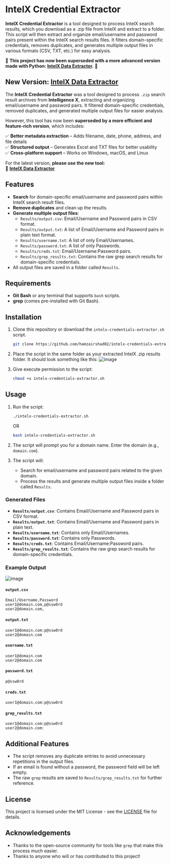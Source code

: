 # IntelX Credential Extractor

**IntelX Credential Extractor** is a tool designed to process IntelX search results, which you download as a .zip file from IntelX and extract to a folder. This script will then extract and organize email/username and password pairs present within the IntelX search results files. It filters domain-specific credentials, removes duplicates, and generates multiple output files in various formats (CSV, TXT, etc.) for easy analysis.

🚨 **This project has now been superseded with a more advanced version made with Python: [IntelX Data Extractor](https://github.com/hamzairshad02/IntelXDataExtractor).** 🚨  

## New Version: [IntelX Data Extractor](https://github.com/hamzairshad02/IntelXDataExtractor)  

The **IntelX Credential Extractor** was a tool designed to process `.zip` search result archives from **Intelligence X**, extracting and organizing email/username and password pairs. It filtered domain-specific credentials, removed duplicates, and generated multiple output files for easier analysis.  

However, this tool has now been **superseded by a more efficient and feature-rich version**, which includes:  

✅ **Better metadata extraction** – Adds filename, date, phone, address, and file details  
✅ **Structured output** – Generates Excel and TXT files for better usability  
✅ **Cross-platform support** – Works on Windows, macOS, and Linux  

For the latest version, **please use the new tool:**  
🔗 **[IntelX Data Extractor](https://github.com/hamzairshad02/IntelXDataExtractor)**  

## Features
- **Search** for domain-specific email/username and password pairs within IntelX search result files.
- **Remove duplicates** and clean up the results.
- **Generate multiple output files**:
  - `Results/output.csv`: Email/Username and Password pairs in CSV format.
  - `Results/output.txt`: A list of Email/Username and Password pairs in plain text format.
  - `Results/username.txt`: A list of only Email/Usernames.
  - `Results/password.txt`: A list of only Passwords.
  - `Results/creds.txt`: Email/Username:Password pairs.
  - `Results/grep_results.txt`: Contains the raw grep search results for domain-specific credentials.
- All output files are saved in a folder called `Results`.

## Requirements
- **Git Bash** or any terminal that supports `bash` scripts.
- **grep** (comes pre-installed with Git Bash).

## Installation

1. Clone this repository or download the `intelx-credentials-extractor.sh` script.
   ```bash
   git clone https://github.com/hamzairshad02/intelx-credentials-extractor.git
   ```

2. Place the script in the same folder as your extracted IntelX .zip results folder. It should look something like this:
   ![image](https://github.com/user-attachments/assets/ae0d7a32-167d-4f92-b349-8570a805a45f)

3. Give execute permission to the script:
   ```bash
   chmod +x intelx-credentials-extractor.sh
   ```

## Usage

1. Run the script:
   ```bash
   ./intelx-credentials-extractor.sh
   ```
   OR
   ```bash
   bash intelx-credentials-extractor.sh
   ```
2. The script will prompt you for a domain name. Enter the domain (e.g., `domain.com`).

3. The script will:
   - Search for email/username and password pairs related to the given domain.
   - Process the results and generate multiple output files inside a folder called `Results`.

### Generated Files
- **`Results/output.csv`**: Contains Email/Username and Password pairs in CSV format.
- **`Results/output.txt`**: Contains Email/Username and Password pairs in plain text.
- **`Results/username.txt`**: Contains only Email/Usernames.
- **`Results/password.txt`**: Contains only Passwords.
- **`Results/creds.txt`**: Contains Email/Username:Password pairs.
- **`Results/grep_results.txt`**: Contains the raw grep search results for domain-specific credentials.

### Example Output
![image](https://github.com/user-attachments/assets/c59154ec-7cb3-41dd-a7c7-4641439f97c7)


#### `output.csv`
```
Email/Username,Password
user1@domain.com,p@ssw0rd
user2@domain.com,
```

#### `output.txt`
```
user1@domain.com:p@ssw0rd
user2@domain.com
```

#### `username.txt`
```
user1@domain.com
user2@domain.com
```

#### `password.txt`
```
p@ssw0rd
```

#### `creds.txt`
```
user1@domain.com:p@ssw0rd
```

#### `grep_results.txt`
```
user1@domain.com:p@ssw0rd
user2@domain.com:
```

## Additional Features
- The script removes any duplicate entries to avoid unnecessary repetitions in the output files.
- If an email is found without a password, the password field will be left empty.
- The raw `grep` results are saved to `Results/grep_results.txt` for further reference.

## License

This project is licensed under the MIT License - see the [LICENSE](LICENSE) file for details.

## Acknowledgements

- Thanks to the open-source community for tools like `grep` that make this process much easier.
- Thanks to anyone who will or has contributed to this project!
